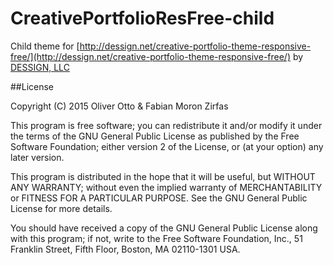 CreativePortfolioResFree-child
==============================

Child theme for [http://dessign.net/creative-portfolio-theme-responsive-free/](http://dessign.net/creative-portfolio-theme-responsive-free/) by [DESSIGN, LLC](http://dessign.net/)  

##License  

Copyright (C) 2015  Oliver Otto & Fabian Moron Zirfas

This program is free software; you can redistribute it and/or modify it
under the terms of the GNU General Public License as published by the Free
Software Foundation; either version 2 of the License, or (at your option)
any later version.

This program is distributed in the hope that it will be useful, but WITHOUT
ANY WARRANTY; without even the implied warranty of MERCHANTABILITY or
FITNESS FOR A PARTICULAR PURPOSE.  See the GNU General Public License for
more details.

You should have received a copy of the GNU General Public License along
with this program; if not, write to the Free Software Foundation, Inc.,
51 Franklin Street, Fifth Floor, Boston, MA 02110-1301 USA.  
